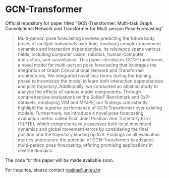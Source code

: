 # GCN-Transformer
Official repository for paper titled "GCN-Transformer: Multi-task Graph Convolutional Network and Transformer for Multi-person Pose Forecasting"

> Multi-person pose forecasting involves predicting the future body poses of multiple individuals over time, involving complex movement dynamics and interaction dependencies. Its relevance spans various fields, including computer vision, robotics, human-computer interaction, and surveillance. This paper introduces GCN-Transformer, a novel model for multi-person pose forecasting that leverages the integration of Graph Convolutional Network and Transformer architectures. We integrated novel loss terms during the training phase to incentivize the model to learn both interaction dependencies and joint trajectory. Additionally, we conducted an ablation study to analyze the effects of various model components. Through comprehensive evaluations on the SoMoF Benchmark and ExPI datasets, employing VIM and MPJPE, our findings consistently highlight the superior performance of GCN-Transformer over existing models. Furthermore, we introduce a novel pose forecasting evaluation metric called Final Joint Position And Trajectory Error (FJPTE), which comprehensively assesses both local movement dynamics and global movement errors by considering the final position and the trajectory leading up to it. Findings on all evaluation metrics underscore the potential of GCN-Transformer to advance multi-person pose forecasting, offering promising applications in diverse domains.

The code for this paper will be made available soon.

For inquiries, please contact rsajina@unipu.hr
